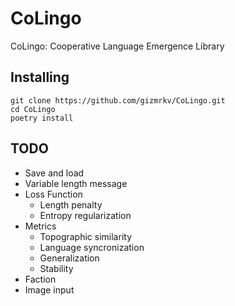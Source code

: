 # CoLingo
CoLingo: Cooperative Language Emergence Library

## Installing
```
git clone https://github.com/gizmrkv/CoLingo.git
cd CoLingo
poetry install
```

## TODO
- Save and load
- Variable length message
- Loss Function
  - Length penalty
  - Entropy regularization
- Metrics
  - Topographic similarity
  - Language syncronization
  - Generalization
  - Stability
- Faction
- Image input

